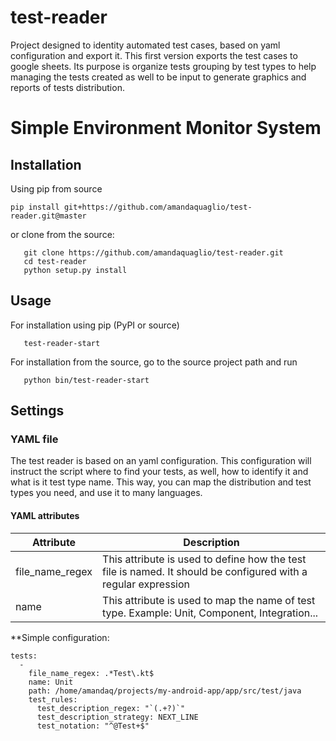# test-reader
Project designed to identity automated test cases, based on yaml configuration and export it. This first version exports the test cases to google sheets. 
Its purpose is organize tests grouping by test types to help managing the tests created as well to be input to generate graphics and reports of tests distribution.

# Simple Environment Monitor System

## Installation
Using pip from source
 ```
 pip install git+https://github.com/amandaquaglio/test-reader.git@master
 
 ```
or clone from the source:
 ```
    git clone https://github.com/amandaquaglio/test-reader.git
    cd test-reader
    python setup.py install
 ```
## Usage

For installation using pip (PyPI or source)
 ```
    test-reader-start 
 ```
For installation from the source, go to the source project path and run
 ```
    python bin/test-reader-start
 ```   
## Settings

### YAML file
The test reader is based on an yaml configuration. This configuration will instruct the script where to find your tests, as well, how to identify it and what is it test type name.
This way, you can map the distribution and test types you need, and use it to many languages.

#### YAML attributes
| Attribute                 | Description                                                                      | 
| ----------------          | -------------------------------------------------------------------------------- |
| file_name_regex           | This attribute is used to define how the test file is named. It should be configured with a regular expression          |
| name                      | This attribute is used to map the name of test type. Example: Unit, Component, Integration... |

**Simple configuration:
```
tests:
  -
    file_name_regex: .*Test\.kt$
    name: Unit
    path: /home/amandaq/projects/my-android-app/app/src/test/java
    test_rules:
      test_description_regex: "`(.+?)`"
      test_description_strategy: NEXT_LINE
      test_notation: "^@Test+$"
```


